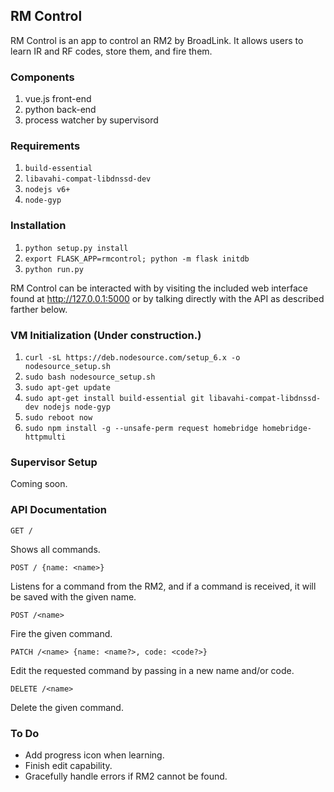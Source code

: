 ## RM Control
RM Control is an app to control an RM2 by BroadLink.  It allows users to learn IR and RF codes, store them, and fire them.

### Components
1. vue.js front-end
2. python back-end
3. process watcher by supervisord

### Requirements
1. `build-essential`
2. `libavahi-compat-libdnssd-dev`
3. `nodejs v6+`
4. `node-gyp`

### Installation
1. `python setup.py install`
2. `export FLASK_APP=rmcontrol; python -m flask initdb`
3. `python run.py`

RM Control can be interacted with by visiting the included web interface found at http://127.0.0.1:5000 or by talking directly with the API as described farther below.

### VM Initialization (Under construction.)
1. `curl -sL https://deb.nodesource.com/setup_6.x -o nodesource_setup.sh`
2. `sudo bash nodesource_setup.sh`
3. `sudo apt-get update`
4. `sudo apt-get install build-essential git libavahi-compat-libdnssd-dev nodejs node-gyp`
5. `sudo reboot now`
6. `sudo npm install -g --unsafe-perm request homebridge homebridge-httpmulti`

### Supervisor Setup
Coming soon.

### API Documentation

`GET /`

Shows all commands.

`POST / {name: <name>}`

Listens for a command from the RM2, and if a command is received, it will be saved with the given name.

`POST /<name>`

Fire the given command.

`PATCH /<name> {name: <name?>, code: <code?>}`

Edit the requested command by passing in a new name and/or code.

`DELETE /<name>`

Delete the given command.

### To Do
- Add progress icon when learning.
- Finish edit capability.
- Gracefully handle errors if RM2 cannot be found.
